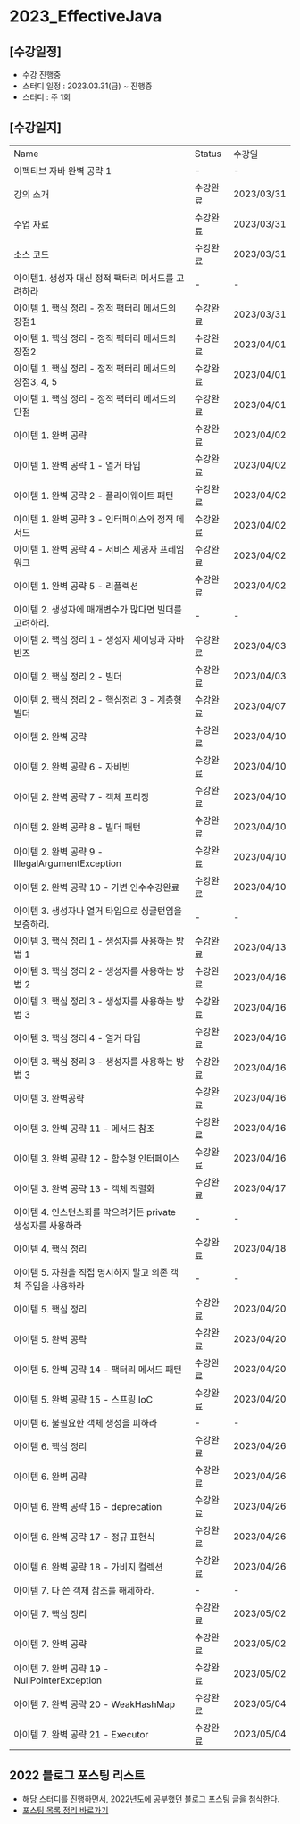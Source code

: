 # 2023_EffectiveJava

## [수강일정]
- 수강 진행중
- 스터디 일정 : 2023.03.31(금) ~ 진행중 
- 스터디 : 주 1회

## [수강일지]
|                                           |        |            |
|-------------------------------------------|--------|------------|
| Name                                      | Status | 수강일        |
| 이펙티브 자바 완벽 공략 1                           | -      | -          |
| 강의 소개                                     | 수강완료   | 2023/03/31 |
| 수업 자료                                     | 수강완료   | 2023/03/31 |
| 소스 코드                                     | 수강완료   | 2023/03/31 |
| 아이템1. 생성자 대신 정적 팩터리 메서드를 고려하라             | -      | -          |
| 아이템 1. 핵심 정리 - 정적 팩터리 메서드의 장점1            | 수강완료   | 2023/03/31 |
| 아이템 1. 핵심 정리 - 정적 팩터리 메서드의 장점2            | 수강완료   | 2023/04/01 |
| 아이템 1. 핵심 정리 - 정적 팩터리 메서드의 장점3, 4, 5      | 수강완료   | 2023/04/01 |
| 아이템 1. 핵심 정리 - 정적 팩터리 메서드의 단점             | 수강완료   | 2023/04/01 |
| 아이템 1. 완벽 공략                              | 수강완료   | 2023/04/02 |
| 아이템 1. 완벽 공략 1 - 열거 타입                    | 수강완료   | 2023/04/02 |
| 아이템 1. 완벽 공략 2 - 플라이웨이트 패턴                | 수강완료   | 2023/04/02 |
| 아이템 1. 완벽 공략 3 - 인터페이스와 정적 메서드            | 수강완료   | 2023/04/02 |
| 아이템 1. 완벽 공략 4 - 서비스 제공자 프레임워크            | 수강완료   | 2023/04/02 |
| 아이템 1. 완벽 공략 5 - 리플렉션                     | 수강완료   | 2023/04/02 |
| 아이템 2. 생성자에 매개변수가 많다면 빌더를 고려하라.           | -      | -          |
| 아이템 2. 핵심 정리 1 - 생성자 체이닝과 자바빈즈            | 수강완료   | 2023/04/03 |
| 아이템 2. 핵심 정리 2 - 빌더                       | 수강완료   | 2023/04/03 |
| 아이템 2. 핵심 정리 2 - 핵심정리 3 - 계층형 빌더          | 수강완료   | 2023/04/07 |
| 아이템 2. 완벽 공략                              | 수강완료   | 2023/04/10 |
| 아이템 2. 완벽 공략 6 - 자바빈                      | 수강완료   | 2023/04/10 |
| 아이템 2. 완벽 공략 7 - 객체 프리징                   | 수강완료   | 2023/04/10 |
| 아이템 2. 완벽 공략 8 - 빌더 패턴                    | 수강완료   | 2023/04/10 |
| 아이템 2. 완벽 공략 9 - IllegalArgumentException | 수강완료   | 2023/04/10 |
| 아이템 2. 완벽 공략 10 - 가변 인수수강완료               | 수강완료   | 2023/04/10 |
| 아이템 3. 생성자나 열거 타입으로 싱글턴임을 보증하라.           | -      | -          |
| 아이템 3. 핵심 정리 1 - 생성자를 사용하는 방법 1           | 수강완료   | 2023/04/13 |
| 아이템 3. 핵심 정리 2 - 생성자를 사용하는 방법 2           | 수강완료   | 2023/04/16 |
| 아이템 3. 핵심 정리 3 - 생성자를 사용하는 방법 3           | 수강완료   | 2023/04/16 |
| 아이템 3. 핵심 정리 4 - 열거 타입                    | 수강완료   | 2023/04/16 |
| 아이템 3. 핵심 정리 3 - 생성자를 사용하는 방법 3           | 수강완료   | 2023/04/16 |
| 아이템 3. 완벽공략                               | 수강완료   | 2023/04/16 |
| 아이템 3. 완벽 공략 11 - 메서드 참조                  | 수강완료   | 2023/04/16 |
| 아이템 3. 완벽 공략 12 - 함수형 인터페이스               | 수강완료   | 2023/04/16 |
| 아이템 3. 완벽 공략 13 - 객체 직렬화                  | 수강완료   | 2023/04/17 |
| 아이템 4. 인스턴스화를 막으려거든 private 생성자를 사용하라     | -      | -          |
| 아이템 4. 핵심 정리                              | 수강완료   | 2023/04/18 |
| 아이템 5. 자원을 직접 명시하지 말고 의존 객체 주입을 사용하라      | -      | -          |
| 아이템 5. 핵심 정리                              | 수강완료   | 2023/04/20 |
| 아이템 5. 완벽 공략                              | 수강완료   | 2023/04/20 |
| 아이템 5. 완벽 공략 14 - 팩터리 메서드 패턴              | 수강완료   | 2023/04/20 |
| 아이템 5. 완벽 공략 15 - 스프링 IoC                 | 수강완료   | 2023/04/20 |
| 아이템 6. 불필요한 객체 생성을 피하라                    | -      | -          |
| 아이템 6. 핵심 정리                              | 수강완료   | 2023/04/26 |
| 아이템 6. 완벽 공략                              | 수강완료   | 2023/04/26 |
| 아이템 6. 완벽 공략 16 - deprecation             | 수강완료   | 2023/04/26 |
| 아이템 6. 완벽 공략 17 - 정규 표현식                  | 수강완료   | 2023/04/26 |
| 아이템 6. 완벽 공략 18 - 가비지 컬렉션                 | 수강완료   | 2023/04/26 |
| 아이템 7. 다 쓴 객체 참조를 해제하라.                   | -      | -          |
| 아이템 7. 핵심 정리                              | 수강완료   | 2023/05/02 |
| 아이템 7. 완벽 공략                              | 수강완료   | 2023/05/02 |
| 아이템 7. 완벽 공략 19 - NullPointerException    | 수강완료   | 2023/05/02 |
| 아이템 7. 완벽 공략 20 - WeakHashMap             | 수강완료   | 2023/05/04 |
| 아이템 7. 완벽 공략 21 - Executor                | 수강완료   | 2023/05/04 |

## 2022 블로그 포스팅 리스트
- 해당 스터디를 진행하면서, 2022년도에 공부했던 블로그 포스팅 글을 첨삭한다.
- [포스팅 목록 정리 바로가기](https://devfunny.tistory.com/865)

